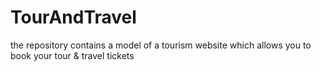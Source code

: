 # TourAndTravel
the repository contains a model of a tourism website which allows you to book your tour &amp; travel tickets  
